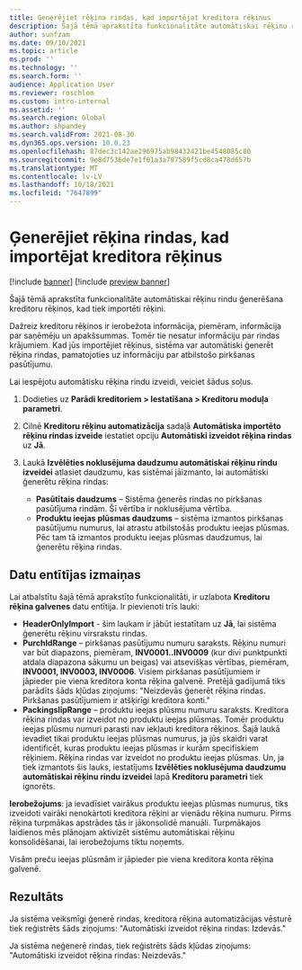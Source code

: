 ```yaml
---
title: Ģenerējiet rēķina rindas, kad importējat kreditora rēķinus
description: Šajā tēmā aprakstīta funkcionalitāte automātiskai rēķinu rindu ģenerēšana kreditoru rēķinos, kad tiek importēti rēķini.
author: sunfzam
ms.date: 09/10/2021
ms.topic: article
ms.prod: ''
ms.technology: ''
ms.search.form: ''
audience: Application User
ms.reviewer: roschlom
ms.custom: intro-internal
ms.assetid: ''
ms.search.region: Global
ms.author: shpandey
ms.search.validFrom: 2021-08-30
ms.dyn365.ops.version: 10.0.23
ms.openlocfilehash: 87dec3c142ae296975ab98432421be4548085c80
ms.sourcegitcommit: 9e8d7536de7e1f01a3a707589f5cd8ca478d657b
ms.translationtype: MT
ms.contentlocale: lv-LV
ms.lasthandoff: 10/18/2021
ms.locfileid: "7647899"
---
```

# <a name="generate-invoice-lines-when-you-import-vendor-invoices"></a>Ģenerējiet rēķina rindas, kad importējat kreditora rēķinus

[!include [banner](../includes/banner.md)]
[!include [preview banner](../includes/preview-banner.md)]

Šajā tēmā aprakstīta funkcionalitāte automātiskai rēķinu rindu ģenerēšana kreditoru rēķinos, kad tiek importēti rēķini.

Dažreiz kreditoru rēķinos ir ierobežota informācija, piemēram, informācija par saņēmēju un apakšsummas. Tomēr tie nesatur informāciju par rindas krājumiem. Kad jūs importējiet rēķinus, sistēma var automātiski ģenerēt rēķina rindas, pamatojoties uz informāciju par atbilstošo pirkšanas pasūtījumu.

Lai iespējotu automātisku rēķina rindu izveidi, veiciet šādus soļus.

1.  Dodieties uz **Parādi kreditoriem \> Iestatīšana \> Kreditoru moduļa parametri**.
2.  Cilnē **Kreditoru rēķinu automatizācija** sadaļā **Automātiska importēto rēķinu rindas izveide** iestatiet opciju **Automātiski izveidot rēķina rindas** uz **Jā**. 
4.  Laukā **Izvēlēties noklusējuma daudzumu automātiskai rēķinu rindu izveidei** atlasiet daudzumu, kas sistēmai jāizmanto, lai automātiski ģenerētu rēķina rindas:

    - **Pasūtītais daudzums** – Sistēma ģenerēs rindas no pirkšanas pasūtījuma rindām. Šī vērtība ir noklusējuma vērtība.
    - **Produktu ieejas plūsmas daudzums** – sistēma izmantos pirkšanas pasūtījumu numurus, lai atrastu atbilstošās produktu ieejas plūsmas. Pēc tam tā izmantos produktu ieejas plūsmas daudzumus, lai ģenerētu rēķina rindas.

## <a name="data-entity-changes"></a>Datu entītījas izmaiņas

Lai atbalstītu šajā tēmā aprakstīto funkcionalitāti, ir uzlabota **Kreditoru rēķina galvenes** datu entītija. Ir pievienoti trīs lauki:

- **HeaderOnlyImport** - šim laukam ir jābūt iestatītam uz **Jā**, lai sistēma ģenerētu rēķinu virsrakstu rindas.
- **PurchIdRange** – pirkšanas pasūtījumu numuru saraksts. Rēķinu numuri var būt diapazons, piemēram, **INV0001..INV0009** (kur divi punktpunkti atdala diapazona sākumu un beigas) vai atsevišķas vērtības, piemēram, **INV0001, INV0003, INV0006**. Visiem pirkšanas pasūtījumiem ir jāpieder pie viena kreditora konta rēķina galvenē. Pretējā gadījumā tiks parādīts šāds kļūdas ziņojums: "Neizdevās ģenerēt rēķina rindas. Pirkšanas pasūtījumiem ir atšķirīgi kreditora konti."
- **PackingslipRange** – produktu ieejas plūsmu numuru saraksts. Kreditora rēķina rindas var izveidot no produktu ieejas plūsmas. Tomēr produktu ieejas plūsmu numuri parasti nav iekļauti kreditora rēķinos. Šajā laukā ievadiet tikai produktu ieejas plūsmas numurus, ja jūs skaidri varat identificēt, kuras produktu ieejas plūsmas ir kurām specifiskiem rēķiniem. Rēķina rindas var izveidot no produktu ieejas plūsmas. Un, ja tiek izmantots šis lauks, iestatījums **Izvēlēties noklusējuma daudzumu automātiskai rēķinu rindu izveidei** lapā **Kreditoru parametri** tiek ignorēts. 

**Ierobežojums**: ja ievadīsiet vairākus produktu ieejas plūsmas numurus, tiks izveidoti vairāki nenokārtoti kreditora rēķini ar vienādu rēķina numuru. Pirms rēķina turpmākas apstrādes tās ir jākonsolidē manuāli. Turpmākajos laidienos mēs plānojam aktivizēt sistēmu automātiskai rēķinu konsolidēšanai, lai ierobežojums tiktu noņemts.

Visām preču ieejas plūsmām ir jāpieder pie viena kreditora konta rēķina galvenē.

## <a name="result"></a>Rezultāts

Ja sistēma veiksmīgi ģenerē rindas, kreditora rēķina automatizācijas vēsturē tiek reģistrēts šāds ziņojums: "Automātiski izveidot rēķina rindas: Izdevās."

Ja sistēma neģenerē rindas, tiek reģistrēts šāds kļūdas ziņojums: "Automātiski izveidot rēķina rindas: Neizdevās."
